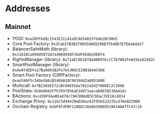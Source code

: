 # Addresses

## Mainnet

* YOGI: `0xa20FFbd8c1541E31145a9C8d34833fd4b2BC90e5`
* Core Pool Factory: `0x2Fab27B3B379b550AED296B7Fb48D7EfEAabda57`
* BalancerSafeMath \(library\): `0x11618Ca09485872A7a480d568F2bdF658bd3DDF4`
* RightsManager \(library\): `0x71aEC9E1D7Aa40D9f6cCC7b7001Fe8d16a92d42C`
* SmartPoolManager \(library\): `0xAe074EEFa17Ba0891B2Fe7eCd6bCE20818e6C0b6`
* Smart Pool Factory \(CRPFactory\): `0xad346F5c54De58A1B3404A10C98160d2a8951000`
* Multicall: `0x7B23A56572cBC04035da7852a5427066EC2C2040`
* PoolState: `0x0e0042Ffb7D97856aE39d71eeceB4E5853bA41Ac`
* BActions: `0xcd30F8eeBEa878c7967D86dE5C5Dac7EE18cdd14`
* Exchange Proxy: `0x11bC5d49429eD36ac62F93b523235cd76e022900`
* Onchain Registry: `0xbF9fdFBF1106DC38a86398E051981ADAffC47c16`

